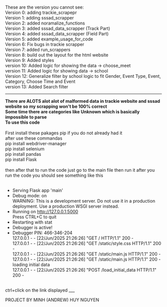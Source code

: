 These are the version you cannot see:<br>
Version 0: adding trackie_scrapepr<br>
Version 1: adding sssad_scrapper<br>
Version 2: added noramalize_functions<br>
Version 3: added sssad_data_scrapper (Track Part)<br>
Version 4: added sssad_data_scrapper (Field Part)<br>
Version 5: added example_usage_for_code<br>
Version 6: Fix bugs in trackie scrapper<br>
Version 7: added run_scrappers<br>
Version 8: build out the layout for the html website<br>
Version 9: Added styles<br>
version 10: Added logic for showing the data -> choose_meet<br>
version 11: Added logic for showing data -> school<br>
Version 12: Generalize filter by school logic to fit Gender, Event Type, Event, Category, Choose Time and Event<br>
version 13: Added Search filter<br>
___

**There are ALOTS alot alot of malformed data in trackie website and sssad website so my scrapping won't be 100% correct**
<br>
**Some time there are categories like Unknown which is basically impossible to parse**
<br>
**To use this code**
<br>
<br>
First install these pakages
pip if you do not already had it<br>
after use these commandas <br>
pip install webdriver-manager <br>
pip install selenium <br>
pip install pandas <br>
pip install Flask <br><br>
then after that to run the code just go to the main file then run it 
after you run the code you should see something like this
<br><br>
 * Serving Flask app 'main' <br>
 * Debug mode: on <br>
WARNING: This is a development server. Do not use it in a production deployment. Use a production WSGI server instead. <br>
 * Running on http://127.0.0.1:5000 <br>
Press CTRL+C to quit <br>
 * Restarting with stat <br>
 * Debugger is active! <br>
 * Debugger PIN: 466-346-204 <br>
127.0.0.1 - - [22/Jun/2025 21:26:26] "GET / HTTP/1.1" 200 - <br>
127.0.0.1 - - [22/Jun/2025 21:26:26] "GET /static/style.css HTTP/1.1" 200 - <br>
127.0.0.1 - - [22/Jun/2025 21:26:26] "GET /static/main.js HTTP/1.1" 200 - <br>
127.0.0.1 - - [22/Jun/2025 21:26:26] "GET /static/main.js HTTP/1.1" 200 - <br>
loading initial data <br>
127.0.0.1 - - [22/Jun/2025 21:26:26] "POST /load_initial_data HTTP/1.1" 200 - <br>
<br>
ctrl+click on the link displayed
___

PROJECT BY MINH (ANDREW) HUY NGUYEN
